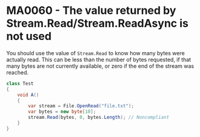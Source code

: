# MA0060 - The value returned by Stream.Read/Stream.ReadAsync is not used

You should use the value of `Stream.Read` to know how many bytes were actually read. This can be less than the number of bytes requested, if that many bytes are not currently available, or zero if the end of the stream was reached.

````csharp
class Test
{
    void A()
    {
        var stream = File.OpenRead("file.txt");
        var bytes = new byte[10];
        stream.Read(bytes, 0, bytes.Length); // Noncompliant
    }
}
````
